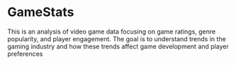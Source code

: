 # GameStats
This is an analysis of video game data focusing on game ratings, genre popularity, and player engagement. The goal is to understand trends in the gaming industry and how these trends affect game development and player preferences
